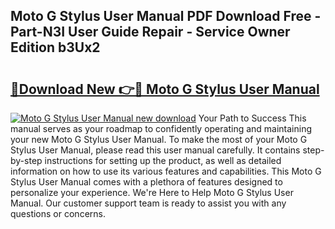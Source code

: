 ## Moto G Stylus User Manual PDF Download Free - Part-N3I User Guide Repair - Service Owner Edition b3Ux2

# <h2><a href="http://bc15895.oget.top/?id=Moto+G+Stylus+User+Manual">🔗Download New 👉🔴 Moto G Stylus User Manual</a></h2>

[![Moto G Stylus User Manual new download](https://i.imgur.com/5g1atiW.png)](http://bc15895.oget.top/?id=Moto+G+Stylus+User+Manual)
Your Path to Success This manual serves as your roadmap to confidently operating and maintaining your new Moto G Stylus User Manual. To make the most of your Moto G Stylus User Manual, please read this user manual carefully. It contains step-by-step instructions for setting up the product, as well as detailed information on how to use its various features and capabilities. This Moto G Stylus User Manual comes with a plethora of features designed to personalize your experience. We're Here to Help Moto G Stylus User Manual. Our customer support team is ready to assist you with any questions or concerns.
